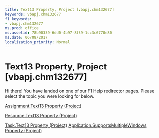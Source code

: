 ```yaml
---
title: Text13 Property, Project [vbapj.chm132677]
keywords: vbapj.chm132677
f1_keywords:
- vbapj.chm132677
ms.prod: office
ms.assetid: 78b90339-6dd0-4b97-8f39-1cc3c6770e80
ms.date: 06/08/2017
localization_priority: Normal
---
```



# Text13 Property, Project [vbapj.chm132677]

Hi there! You have landed on one of our F1 Help redirector pages. Please select the topic you were looking for below.

[Assignment.Text13 Property (Project)](http://msdn.microsoft.com/library/f00d17b1-a749-8d19-98c5-7cb301005721%28Office.15%29.aspx)

[Resource.Text13 Property (Project)](http://msdn.microsoft.com/library/332280ee-894f-dc1c-b84e-f32117107424%28Office.15%29.aspx)

[Task.Text13 Property (Project)](http://msdn.microsoft.com/library/bad04e4b-0b56-41ba-aef0-2706e5ff27bf%28Office.15%29.aspx)
[Application.SupportsMultipleWindows Property (Project)](http://msdn.microsoft.com/library/d52eb74c-a809-2084-9e4e-45ca4d53d2e4%28Office.15%29.aspx)


